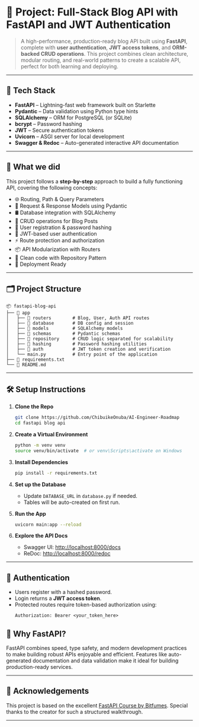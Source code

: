# 📘 Project: Full-Stack Blog API with FastAPI and JWT Authentication

> A high-performance, production-ready blog API built using **FastAPI**, complete with **user authentication**, **JWT access tokens**, and **ORM-backed CRUD operations**. This project combines clean architecture, modular routing, and real-world patterns to create a scalable API, perfect for both learning and deploying.

---

## 🚀 Tech Stack

- **FastAPI** – Lightning-fast web framework built on Starlette
- **Pydantic** – Data validation using Python type hints
- **SQLAlchemy** – ORM for PostgreSQL (or SQLite)
- **bcrypt** – Password hashing
- **JWT** – Secure authentication tokens
- **Uvicorn** – ASGI server for local development
- **Swagger & Redoc** – Auto-generated interactive API documentation

---

## 🧠 What we did

This project follows a **step-by-step** approach to build a fully functioning API, covering the following concepts:

- 🌐 Routing, Path & Query Parameters
- 🧾 Request & Response Models using Pydantic
- 🛢️ Database integration with SQLAlchemy
- 📝 CRUD operations for Blog Posts
- 👤 User registration & password hashing
- 🔐 JWT-based user authentication
- ⚡ Route protection and authorization
- 📦 API Modularization with Routers
- 📁 Clean code with Repository Pattern
- 🚀 Deployment Ready

---

## 🗂️ Project Structure

```
📦 fastapi-blog-api
├── 📁 app
│   ├── 📁 routers        # Blog, User, Auth API routes
│   ├── 📁 database       # DB config and session
│   ├── 📁 models         # SQLAlchemy models
│   ├── 📁 schemas        # Pydantic schemas
│   ├── 📁 repository     # CRUD logic separated for scalability
│   ├── 📁 hashing        # Password hashing utilities
│   ├── 📁 auth           # JWT token creation and verification
│   └── main.py          # Entry point of the application
├── 📄 requirements.txt
└── 📄 README.md
```

---

## 🛠️ Setup Instructions

1. **Clone the Repo**
   ```bash
   git clone https://github.com/ChibuikeOnuba/AI-Engineer-Roadmap
   cd fastapi blog api
   ```

2. **Create a Virtual Environment**
   ```bash
   python -m venv venv
   source venv/bin/activate  # or venv\Scripts\activate on Windows
   ```

3. **Install Dependencies**
   ```bash
   pip install -r requirements.txt
   ```

4. **Set up the Database**
   - Update `DATABASE_URL` in `database.py` if needed.
   - Tables will be auto-created on first run.

5. **Run the App**
   ```bash
   uvicorn main:app --reload
   ```

6. **Explore the API Docs**
   - Swagger UI: [http://localhost:8000/docs](http://localhost:8000/docs)
   - ReDoc: [http://localhost:8000/redoc](http://localhost:8000/redoc)

---

## 🔐 Authentication

- Users register with a hashed password.
- Login returns a **JWT access token**.
- Protected routes require token-based authorization using:
  ```http
  Authorization: Bearer <your_token_here>
  ```

## 🌟 Why FastAPI?

FastAPI combines speed, type safety, and modern development practices to make building robust APIs enjoyable and efficient. Features like auto-generated documentation and data validation make it ideal for building production-ready services.

---

## 🤝 Acknowledgements

This project is based on the excellent [FastAPI Course by Bitfumes](https://www.youtube.com/watch?v=0sOvCWFmrtA). Special thanks to the creator for such a structured walkthrough.

---
